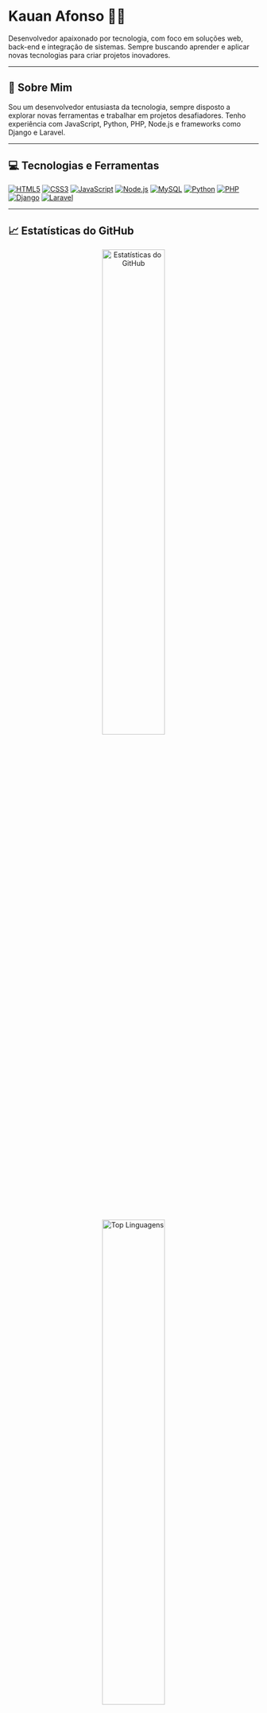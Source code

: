 # Kauan Afonso 👨‍💻

Desenvolvedor apaixonado por tecnologia, com foco em soluções web, back-end e integração de sistemas. Sempre buscando aprender e aplicar novas tecnologias para criar projetos inovadores.

---

## 🌱 Sobre Mim

Sou um desenvolvedor entusiasta da tecnologia, sempre disposto a explorar novas ferramentas e trabalhar em projetos desafiadores. Tenho experiência com JavaScript, Python, PHP, Node.js e frameworks como Django e Laravel.

---

## 💻 Tecnologias e Ferramentas

<p align="left">
  <a href="https://www.w3schools.com/html/"><img src="https://img.shields.io/badge/HTML5-%23E34F26.svg?logo=html5&logoColor=white" alt="HTML5" /></a>
  <a href="https://www.w3schools.com/css/"><img src="https://img.shields.io/badge/CSS3-%231572B6.svg?logo=css3&logoColor=white" alt="CSS3" /></a>
  <a href="https://developer.mozilla.org/en-US/docs/Web/JavaScript"><img src="https://img.shields.io/badge/JavaScript-%23323330.svg?logo=javascript&logoColor=%23F7DF1E" alt="JavaScript" /></a>
  <a href="https://nodejs.org/"><img src="https://img.shields.io/badge/Node.js-%23339933.svg?logo=node.js&logoColor=white" alt="Node.js" /></a>
  <a href="https://www.mysql.com/"><img src="https://img.shields.io/badge/MySQL-%2300f.svg?logo=mysql&logoColor=white" alt="MySQL" /></a>
  <a href="https://www.python.org/"><img src="https://img.shields.io/badge/Python-%2314354C.svg?logo=python&logoColor=white" alt="Python" /></a>
  <a href="https://www.php.net/"><img src="https://img.shields.io/badge/PHP-%23777BB4.svg?logo=php&logoColor=white" alt="PHP" /></a>
  <a href="https://www.djangoproject.com/"><img src="https://img.shields.io/badge/Django-%23092E20.svg?logo=django&logoColor=white" alt="Django" /></a>
  <a href="https://laravel.com/"><img src="https://img.shields.io/badge/Laravel-%23FF2D20.svg?logo=laravel&logoColor=white" alt="Laravel" /></a>
</p>

---

## 📈 Estatísticas do GitHub

<div align="center">
  <img src="https://github-readme-stats.vercel.app/api?username=KauanAfonso&show_icons=true&theme=radical" alt="Estatísticas do GitHub" width="50%" />
  <img src="https://github-readme-stats.vercel.app/api/top-langs/?username=KauanAfonso&layout=compact&theme=radical" alt="Top Linguagens" width="50%" />
</div>

---

## 📊 Contribuições

<div align="center">
  <img src="https://github-readme-streak-stats.herokuapp.com/?user=KauanAfonso&theme=radical" alt="Contribuições" />
</div>

---

## 📬 Como Entrar em Contato

- **Email**: [kauanafon3@gmail.com](mailto:kauanafon3@gmail.com)
- **LinkedIn**: [Kauan Afonso](https://www.linkedin.com/in/kauan-afonso-0452a5295/)

---

Sinta-se à vontade para explorar meus repositórios, colaborar em projetos ou entrar em contato para conversarmos sobre tecnologia! Vamos criar algo incrível juntos!
